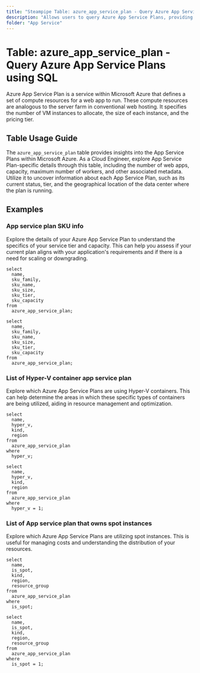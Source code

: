 ```yaml
---
title: "Steampipe Table: azure_app_service_plan - Query Azure App Service Plans using SQL"
description: "Allows users to query Azure App Service Plans, providing insights into the capacity and scale of the app services running in an Azure subscription."
folder: "App Service"
---
```


# Table: azure_app_service_plan - Query Azure App Service Plans using SQL

Azure App Service Plan is a service within Microsoft Azure that defines a set of compute resources for a web app to run. These compute resources are analogous to the server farm in conventional web hosting. It specifies the number of VM instances to allocate, the size of each instance, and the pricing tier.

## Table Usage Guide

The `azure_app_service_plan` table provides insights into the App Service Plans within Microsoft Azure. As a Cloud Engineer, explore App Service Plan-specific details through this table, including the number of web apps, capacity, maximum number of workers, and other associated metadata. Utilize it to uncover information about each App Service Plan, such as its current status, tier, and the geographical location of the data center where the plan is running.

## Examples

### App service plan SKU info
Explore the details of your Azure App Service Plan to understand the specifics of your service tier and capacity. This can help you assess if your current plan aligns with your application's requirements and if there is a need for scaling or downgrading.

```sql+postgres
select
  name,
  sku_family,
  sku_name,
  sku_size,
  sku_tier,
  sku_capacity
from
  azure_app_service_plan;
```

```sql+sqlite
select
  name,
  sku_family,
  sku_name,
  sku_size,
  sku_tier,
  sku_capacity
from
  azure_app_service_plan;
```

### List of Hyper-V container app service plan
Explore which Azure App Service Plans are using Hyper-V containers. This can help determine the areas in which these specific types of containers are being utilized, aiding in resource management and optimization.

```sql+postgres
select
  name,
  hyper_v,
  kind,
  region
from
  azure_app_service_plan
where
  hyper_v;
```

```sql+sqlite
select
  name,
  hyper_v,
  kind,
  region
from
  azure_app_service_plan
where
  hyper_v = 1;
```

### List of App service plan that owns spot instances
Explore which Azure App Service Plans are utilizing spot instances. This is useful for managing costs and understanding the distribution of your resources.

```sql+postgres
select
  name,
  is_spot,
  kind,
  region,
  resource_group
from
  azure_app_service_plan
where
  is_spot;
```

```sql+sqlite
select
  name,
  is_spot,
  kind,
  region,
  resource_group
from
  azure_app_service_plan
where
  is_spot = 1;
```